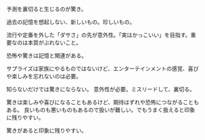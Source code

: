 予測を裏切ると生じるのが驚き。

過去の記憶を想起しない、新しいもの。珍しいもの。

流行や定番を外した「ダサさ」の先が意外性。「実はかっこいい」を目指す。重要なのは本質がぶれないこと。

恐怖や驚きは記憶と関連がある。

サプライズは家族にやるものではないけど、エンターテインメントの感覚、喜びや楽しみを忘れないのは必要。

知らないだけでは驚きにならない。
意外性が必要。ミスリードして、裏切る。

驚きは楽しみや喜びになることもあるけど、期待はずれや恐怖につながることもある。
良いものも悪いものもあるので扱いが難しい。でもうまく扱えると印象に残りやすい。

驚きがあると印象に残りやすい。
